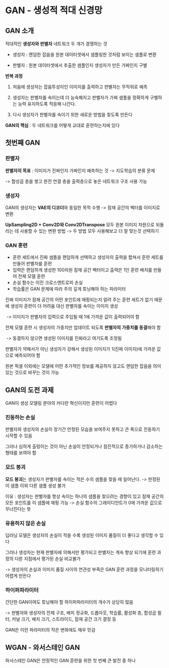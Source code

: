 # GAN - 생성적 적대 신경망

## GAN 소개

적대적인 **생성자와 판별자** 네트워크 두 개가 경쟁하는 것

- 생성자 : 랜덤한 잡음을 원본 데이터셋에서 샘플링한 것처럼 보이는 샘플로 변환

- 판별자 : 원본 데이터셋에서 추출한 샘플인지 생성자가 만든 가짜인지 구별

**반복 과정**

1. 처음에 생성자는 잡음투성이인 이미지를 출력하고 판별자는 무작위로 예측

2. 생성자는 판별자를 속이는데 더 능숙해지고 판별자가 가짜 샘플을 정확하게 구별하는 능력 유지하도록 적응해 나간다.

3. 다시 생성자가 판별자를 속이기 위한 새로운 방법을 찾도록 만든다

**GAN의 핵심** : 두 네트워크를 어떻게 교대로 훈련하는지에 있다

## 첫번째 GAN

### 판별자

**판별자의 목표** : 이미지가 진짜인지 가짜인지 예측하는 것 -> 지도학습의 분류 문제 

-> 합성곱 층을 쌓고 완전 연결 층을 출력층으로 놓은 네트워크 구조 사용 가능

### 생성자

GAN의 생성자는 **VAE의 디코더**와 동일한 목적 수행 -> 잠재 공간의 벡터를 이미지로 변환

**UpSampling2D + Conv2D와 Conv2DTranspose** 모두 원본 이미지 차원으로 되돌리는 데 사용할 수 있는 변환 방법 -> 두 방법 모두 사용해보고 더 잘 맞는것 선택하기

### GAN 훈련

- 훈련 세트에서 진짜 샘플을 랜덤하게 선택하고 생성자의 출력을 합쳐서 훈련 세트를 만들어 판별자를 훈련
- 입력은 랜덤하게 생성한 100차원 잠재 공간 벡터이고 출력은 1인 훈련 배치를 만들어 전체 모델 훈련
- 손실 함수는 이진 크로스엔트로피 손실
- 학습률은 GAN 문제에 따라 주의 깊게 튜닝해야 하는 파라미터

진짜 이미지가 잠재 공간의 어떤 포인트에 매핑되는지 알려 주는 훈련 세트가 없기 때문에 생성자 훈련이 더 어려움 대신 판별자를 속이는 이미지 생성       

​	-> 이미지가 판별자의 입력으로 주입될 때 1에 가까운 값이 출력되어야 함

전체 모델 훈련 시 생성자의 가중치만 업데이트 되도록 **판별자의 가중치를 동결**해야 함       

​	-> 동결하지 않으면 생성된 이미지를 진짜라고 여기도록 조정됨

판별자가 약해서가 아닌 생성자가 강해서 생성된 이미지가 1(진짜 이미지)에 가까운 값으로 예측되어야 함

원본 픽셀 이외에는 모델에 어떤 추가적인 정보를 제공하지 않고도 랜덤한 잡음을 의미 있는 것으로 바꾸는 것이 가능

## GAN의 도전 과제

GAN이 생성 모델링 분야의 커다란 혁신이지만 훈련이 어렵다

### 진동하는 손실

판별자와 생성자의 손실이 장기간 안정된 모습을 보여주지 못하고 큰 폭으로 진동하기 시작할 수 있음

그러나 심하게 출렁이는 것이 아닌 손실이 안정되거나 점진적으로 증가하거나 감소하는 형태를 보여야 함

### 모드 붕괴

**모드 붕괴**는 생성자가 판별자를 속이는 적은 수의 샘플을 찾을 때 일어난다. -> 한정된 이 샘플 이외 다른 샘플 생성 불가

이유 : 생성자는 판별자를 항상 속이는 하나의 샘플을 찾으려는 경향이 있고 잠재 공간의 모든 포인트를 이 샘플에 매핑 가능 -> 손실 함수의 그레이디언트가 0에 가까운 값으로 무너진다는 뜻

### 유용하지 않은 손실

딥러닝 모델은 생성자의 손실이 작을 수록 생성된 이미지 품질이 더 좋다고 생각할 수 있다

그러나 생성자는 현재 판별자에 의해서만 평가되고 판별자는 계속 향상 되기에 훈련 과정의 다른 지점에서 평가된 손실 비교불가

-> 생성자의 손실과 이미지 품질 사이의 연관성 부족은 GAN 훈련 과정을 모니터링하기 어렵게 만든다

### 하이퍼파라미터

간단한 GAN이여도 튜닝해야 할 하이퍼파라미터의 개수가 상당히 많음

-> 판별자와 생성자의 전체 구조, 배치 정규화, 드롭아웃, 학습률, 활성화 층, 합성곱 필터, 커널 크기, 배치 크기, 스트라이드, 잠재 공간 크기 결정 등

GAN은 이런 파라미터의 작은 변화에도 매우 민감

## WGAN - 와서스테인 GAN

와서스테인 GAN은 안정적인 GAN 훈련을 위한 첫 번째 큰 발전 중 하나